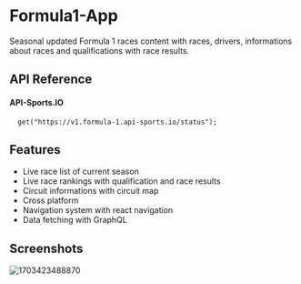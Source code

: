 
# Formula1-App

Seasonal updated Formula 1 races content with races, drivers, informations about races and qualifications with race results.

## API Reference

#### API-Sports.IO

```http
  get("https://v1.formula-1.api-sports.io/status");
```



## Features

- Live race list of current season
- Live race rankings with qualification and race results
- Circuit informations with circuit map
- Cross platform
- Navigation system with react navigation
- Data fetching with GraphQL


## Screenshots

![1703423488870](https://github.com/user-attachments/assets/a700e6f8-95fb-4ace-a69b-3ccb88eee5ed)


